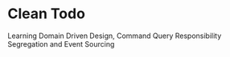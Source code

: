 # Clean Todo

Learning Domain Driven Design, Command Query Responsibility Segregation and Event Sourcing
